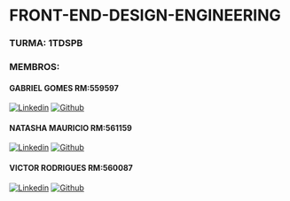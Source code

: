 # FRONT-END-DESIGN-ENGINEERING 
### TURMA: 1TDSPB 
### MEMBROS:
#### GABRIEL GOMES RM:559597
[![Linkedin](https://img.shields.io/badge/LinkedIn-0077B5?style=for-the-badge&logo=linkedin&logoColor=white)](https://www.linkedin.com/in/gabriel-gomes-cardoso-4513a9326/)
[![Github](https://img.shields.io/badge/GitHub-100000?style=for-the-badge&logo=github&logoColor=white)](https://github.com/gaaaabz)
#### NATASHA MAURICIO RM:561159
[![Linkedin](https://img.shields.io/badge/LinkedIn-0077B5?style=for-the-badge&logo=linkedin&logoColor=white)](https://www.linkedin.com/in/natasha-mauricio-silva-santana/)
[![Github](https://img.shields.io/badge/GitHub-100000?style=for-the-badge&logo=github&logoColor=white)](https://github.com/Natasha-Mauricio)

#### VICTOR RODRIGUES RM:560087
[![Linkedin](https://img.shields.io/badge/LinkedIn-0077B5?style=for-the-badge&logo=linkedin&logoColor=white)](https://www.linkedin.com/in/victorrodrigues1227)
[![Github](https://img.shields.io/badge/GitHub-100000?style=for-the-badge&logo=github&logoColor=white)](https://github.com/VoyDcode)
